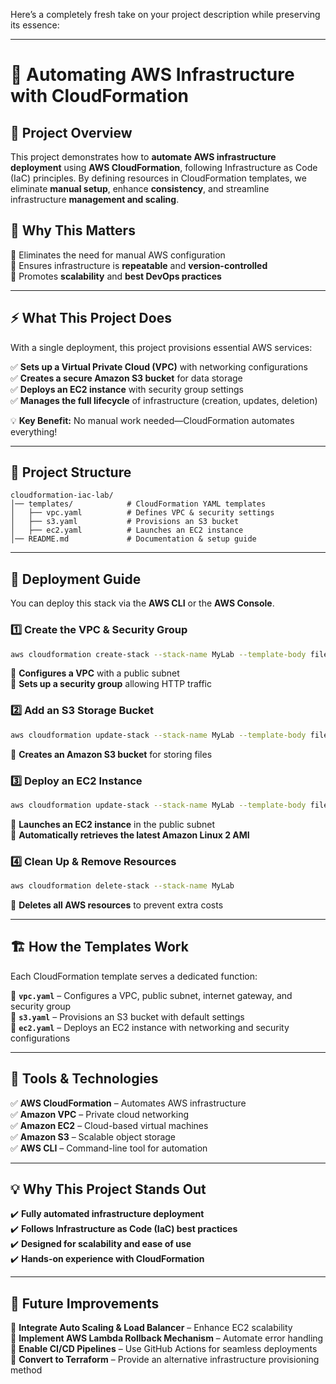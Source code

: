Here’s a completely fresh take on your project description while preserving its essence:  

---

# 🚀 Automating AWS Infrastructure with CloudFormation  

## 📌 Project Overview  
This project demonstrates how to **automate AWS infrastructure deployment** using **AWS CloudFormation**, following Infrastructure as Code (IaC) principles. By defining resources in CloudFormation templates, we eliminate **manual setup**, enhance **consistency**, and streamline infrastructure **management and scaling**.  

## 🎯 Why This Matters  
🔹 Eliminates the need for manual AWS configuration  
🔹 Ensures infrastructure is **repeatable** and **version-controlled**  
🔹 Promotes **scalability** and **best DevOps practices**  

---

## ⚡ What This Project Does  
With a single deployment, this project provisions essential AWS services:  

✅ **Sets up a Virtual Private Cloud (VPC)** with networking configurations  
✅ **Creates a secure Amazon S3 bucket** for data storage  
✅ **Deploys an EC2 instance** with security group settings  
✅ **Manages the full lifecycle** of infrastructure (creation, updates, deletion)  

💡 **Key Benefit:** No manual work needed—CloudFormation automates everything!  

---

## 📂 Project Structure  

```
cloudformation-iac-lab/
│── templates/            # CloudFormation YAML templates
│   ├── vpc.yaml          # Defines VPC & security settings
│   ├── s3.yaml           # Provisions an S3 bucket
│   ├── ec2.yaml          # Launches an EC2 instance
│── README.md             # Documentation & setup guide
```  

---

## 🚀 Deployment Guide  

You can deploy this stack via the **AWS CLI** or the **AWS Console**.  

### 1️⃣ Create the VPC & Security Group  
```sh
aws cloudformation create-stack --stack-name MyLab --template-body file://templates/vpc.yaml
```  
🔹 **Configures a VPC** with a public subnet  
🔹 **Sets up a security group** allowing HTTP traffic  

### 2️⃣ Add an S3 Storage Bucket  
```sh
aws cloudformation update-stack --stack-name MyLab --template-body file://templates/s3.yaml
```  
🔹 **Creates an Amazon S3 bucket** for storing files  

### 3️⃣ Deploy an EC2 Instance  
```sh
aws cloudformation update-stack --stack-name MyLab --template-body file://templates/ec2.yaml
```  
🔹 **Launches an EC2 instance** in the public subnet  
🔹 **Automatically retrieves the latest Amazon Linux 2 AMI**  

### 4️⃣ Clean Up & Remove Resources  
```sh
aws cloudformation delete-stack --stack-name MyLab
```  
🔹 **Deletes all AWS resources** to prevent extra costs  

---

## 🏗️ How the Templates Work  

Each CloudFormation template serves a dedicated function:  

🔹 **`vpc.yaml`** – Configures a VPC, public subnet, internet gateway, and security group  
🔹 **`s3.yaml`** – Provisions an S3 bucket with default settings  
🔹 **`ec2.yaml`** – Deploys an EC2 instance with networking and security configurations  

---

## 🔧 Tools & Technologies  

✅ **AWS CloudFormation** – Automates AWS infrastructure  
✅ **Amazon VPC** – Private cloud networking  
✅ **Amazon EC2** – Cloud-based virtual machines  
✅ **Amazon S3** – Scalable object storage  
✅ **AWS CLI** – Command-line tool for automation  

---

## 💡 Why This Project Stands Out  

✔️ **Fully automated infrastructure deployment**  
✔️ **Follows Infrastructure as Code (IaC) best practices**  
✔️ **Designed for scalability and ease of use**  
✔️ **Hands-on experience with CloudFormation**  

---

## 🚀 Future Improvements  

🔹 **Integrate Auto Scaling & Load Balancer** – Enhance EC2 scalability  
🔹 **Implement AWS Lambda Rollback Mechanism** – Automate error handling  
🔹 **Enable CI/CD Pipelines** – Use GitHub Actions for seamless deployments  
🔹 **Convert to Terraform** – Provide an alternative infrastructure provisioning method  
